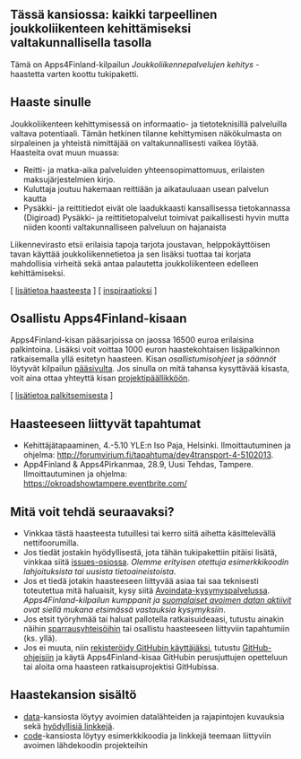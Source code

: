 ## Tässä kansiossa: kaikki tarpeellinen joukkoliikenteen kehittämiseksi valtakunnallisella tasolla

Tämä on Apps4Finland-kilpailun _Joukkoliikennepalvelujen kehitys_ -haastetta varten koottu tukipaketti. 


## Haaste sinulle

Joukkoliikenteen kehittymisessä on informaatio- ja tietoteknisillä palveluilla valtava potentiaali. Tämän hetkinen
tilanne kehittymisen näkökulmasta on sirpaleinen ja yhteistä nimittäjää on valtakunnallisesti vaikea löytää. Haasteita
ovat muun muassa:
- Reitti- ja matka-aika palveluiden yhteensopimattomuus, erilaisten maksujärjestelmien kirjo.
- Kuluttaja joutuu hakemaan reittiään ja aikatauluaan usean palvelun kautta
- Pysäkki- ja reittitiedot eivät ole laadukkaasti kansallisessa tietokannassa (Digiroad)
Pysäkki- ja reittitietopalvelut toimivat paikallisesti hyvin mutta niiden koonti valtakunnalliseen palveluun on
hajanaista

Liikennevirasto etsii erilaisia tapoja tarjota joustavan, helppokäyttöisen tavan käyttää joukkoliikennetietoa ja
sen lisäksi tuottaa tai korjata mahdollisia virheitä sekä antaa palautetta joukkoliikenteen edelleen kehittämiseksi.

[ [lisätietoa haasteesta](taustatietoa.md) ] [ [inspiraatioksi](inspiraatioksi.md) ]

## Osallistu Apps4Finland-kisaan

Apps4Finland-kisan pääsarjoissa on jaossa 16500 euroa erilaisina palkintoina.
Lisäksi voit voittaa 1000 euron haastekohtaisen lisäpalkinnon ratkaisemalla yllä esitetyn haasteen.
Kisan _osallistumisohjeet_ ja _säännöt_ löytyvät kilpailun [pääsivulta](http://apps4finland.fi). Jos sinulla on mitä tahansa kysyttävää
kisasta, voit aina ottaa yhteyttä kisan [projektipäällikköön](http://www.apps4finland.fi/yhteystiedot/).

[ [lisätietoa palkitsemisesta](palkitsemisesta.md) ]

## Haasteeseen liittyvät tapahtumat

* Kehittäjätapaaminen, 4.-5.10 YLE:n Iso Paja, Helsinki. Ilmoittautuminen ja ohjelma: http://forumvirium.fi/tapahtuma/dev4transport-4-5102013.
* App4Finland & Apps4Pirkanmaa, 28.9, Uusi Tehdas, Tampere. Ilmoittautuminen ja ohjelma: https://okroadshowtampere.eventbrite.com/

## Mitä voit tehdä seuraavaksi?

- Vinkkaa tästä haasteesta tutuillesi tai kerro siitä aihetta käsittelevällä nettifoorumilla.
- Jos tiedät jostakin hyödyllisestä, jota tähän tukipakettiin pitäisi lisätä, vinkkaa siitä [issues-osiossa](https://github.com/apps4finland/haaste-joukkoliikennepalvelujen-kehitys/issues?state=open). _Olemme erityisen otettuja esimerkkikoodin lahjoituksista tai uusista tietoaineistoista_.
- Jos et tiedä jotakin haasteeseen liittyvää asiaa tai saa teknisesti toteutettua mitä haluaisit, kysy siitä [Avoindata-kysymyspalvelussa](http://avoindata.net/). _Apps4Finland-kilpailun kumppanit ja [suomalaiset avoimen datan aktiivit](https://www.facebook.com/groups/fi.okfn/) ovat siellä mukana etsimässä vastauksia kysymyksiin_.
- Jos etsit työryhmää tai haluat pallotella ratkaisuideaasi, tutustu ainakin näihin [sparrausyhteisöihin](https://github.com/apps4finland/haaste-joukkoliikennepalvelujen-kehitys/blob/master/data/linkkeja.md) tai osallistu haasteeseen liittyviin tapahtumiin (ks. yllä).
- Jos ei muuta, niin [rekisteröidy GitHubin käyttäjäksi](https://github.com/signup), tutustu [GitHub-ohjeisiin](http://sixrevisions.com/resources/git-tutorials-beginners/) ja käytä Apps4Finland-kisaa GitHubin perusjuttujen opetteluun
tai aloita oma haasteen ratkaisuprojektisi GitHubissa.


## Haastekansion sisältö
- [data](https://github.com/apps4finland/haaste-joukkoliikennepalvelujen-kehitys/tree/master/data)-kansiosta löytyy avoimien datalähteiden ja rajapintojen kuvauksia sekä [hyödyllisiä linkkejä](https://github.com/apps4finland/haaste-joukkoliikennepalvelujen-kehitys/blob/master/data/linkkeja.md).
- [code](https://github.com/apps4finland/haaste-joukkoliikennepalvelujen-kehitys/tree/master/code)-kansiosta löytyy esimerkkikoodia ja linkkejä teemaan liittyviin avoimen lähdekoodin projekteihin

